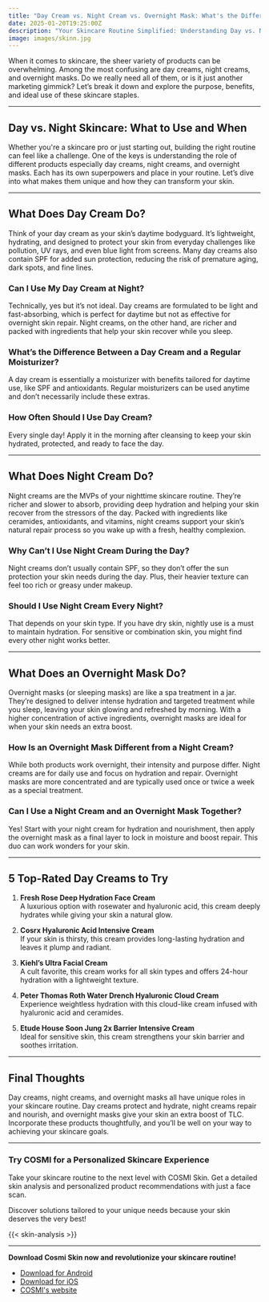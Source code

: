 ```yaml
---
title: "Day Cream vs. Night Cream vs. Overnight Mask: What's the Difference?"
date: 2025-01-20T19:25:00Z
description: "Your Skincare Routine Simplified: Understanding Day vs. Night Products"
image: images/skinn.jpg
---
```

When it comes to skincare, the sheer variety of products can be overwhelming. Among the most confusing are day creams, night creams, and overnight masks. Do we really need all of them, or is it just another marketing gimmick? Let’s break it down and explore the purpose, benefits, and ideal use of these skincare staples.  

---

## Day vs. Night Skincare: What to Use and When  

Whether you're a skincare pro or just starting out, building the right routine can feel like a challenge. One of the keys is understanding the role of different products especially day creams, night creams, and overnight masks. Each has its own superpowers and place in your routine. Let’s dive into what makes them unique and how they can transform your skin.  

---

## What Does Day Cream Do?  

Think of your day cream as your skin’s daytime bodyguard. It’s lightweight, hydrating, and designed to protect your skin from everyday challenges like pollution, UV rays, and even blue light from screens. Many day creams also contain SPF for added sun protection, reducing the risk of premature aging, dark spots, and fine lines.  

### Can I Use My Day Cream at Night?  
Technically, yes but it’s not ideal. Day creams are formulated to be light and fast-absorbing, which is perfect for daytime but not as effective for overnight skin repair. Night creams, on the other hand, are richer and packed with ingredients that help your skin recover while you sleep.  

### What’s the Difference Between a Day Cream and a Regular Moisturizer?  
A day cream is essentially a moisturizer with benefits tailored for daytime use, like SPF and antioxidants. Regular moisturizers can be used anytime and don’t necessarily include these extras.  

### How Often Should I Use Day Cream?  
Every single day! Apply it in the morning after cleansing to keep your skin hydrated, protected, and ready to face the day.  

---

## What Does Night Cream Do?  

Night creams are the MVPs of your nighttime skincare routine. They’re richer and slower to absorb, providing deep hydration and helping your skin recover from the stressors of the day. Packed with ingredients like ceramides, antioxidants, and vitamins, night creams support your skin’s natural repair process so you wake up with a fresh, healthy complexion.  

### Why Can’t I Use Night Cream During the Day?  
Night creams don’t usually contain SPF, so they don’t offer the sun protection your skin needs during the day. Plus, their heavier texture can feel too rich or greasy under makeup.  

### Should I Use Night Cream Every Night?  
That depends on your skin type. If you have dry skin, nightly use is a must to maintain hydration. For sensitive or combination skin, you might find every other night works better.  

---

## What Does an Overnight Mask Do?  

Overnight masks (or sleeping masks) are like a spa treatment in a jar. They’re designed to deliver intense hydration and targeted treatment while you sleep, leaving your skin glowing and refreshed by morning. With a higher concentration of active ingredients, overnight masks are ideal for when your skin needs an extra boost.  

### How Is an Overnight Mask Different from a Night Cream?  
While both products work overnight, their intensity and purpose differ. Night creams are for daily use and focus on hydration and repair. Overnight masks are more concentrated and are typically used once or twice a week as a special treatment.  

### Can I Use a Night Cream and an Overnight Mask Together?  
Yes! Start with your night cream for hydration and nourishment, then apply the overnight mask as a final layer to lock in moisture and boost repair. This duo can work wonders for your skin.  

---

## 5 Top-Rated Day Creams to Try  

1. **Fresh Rose Deep Hydration Face Cream**  
   A luxurious option with rosewater and hyaluronic acid, this cream deeply hydrates while giving your skin a natural glow.  

2. **Cosrx Hyaluronic Acid Intensive Cream**  
   If your skin is thirsty, this cream provides long-lasting hydration and leaves it plump and radiant.  

3. **Kiehl’s Ultra Facial Cream**  
   A cult favorite, this cream works for all skin types and offers 24-hour hydration with a lightweight texture.  

4. **Peter Thomas Roth Water Drench Hyaluronic Cloud Cream**  
   Experience weightless hydration with this cloud-like cream infused with hyaluronic acid and ceramides.  

5. **Etude House Soon Jung 2x Barrier Intensive Cream**  
   Ideal for sensitive skin, this cream strengthens your skin barrier and soothes irritation.  

---

## Final Thoughts  

Day creams, night creams, and overnight masks all have unique roles in your skincare routine. Day creams protect and hydrate, night creams repair and nourish, and overnight masks give your skin an extra boost of TLC. Incorporate these products thoughtfully, and you’ll be well on your way to achieving your skincare goals.  

---

### Try COSMI for a Personalized Skincare Experience  

Take your skincare routine to the next level with COSMI Skin. Get a detailed skin analysis and personalized product recommendations with just a face scan.  

Discover solutions tailored to your unique needs because your skin deserves the very best!  

{{< skin-analysis >}}

---
**Download Cosmi Skin now and revolutionize your skincare routine!**  
- [Download for Android](https://play.google.com/store/apps/details?id=com.taic.cosmi&hl=en)  
- [Download for iOS](https://apps.apple.com/us/app/cosmi-become-attractive/id6737167960)  
- [COSMI's website](https://www.cosmi.skin/)  






